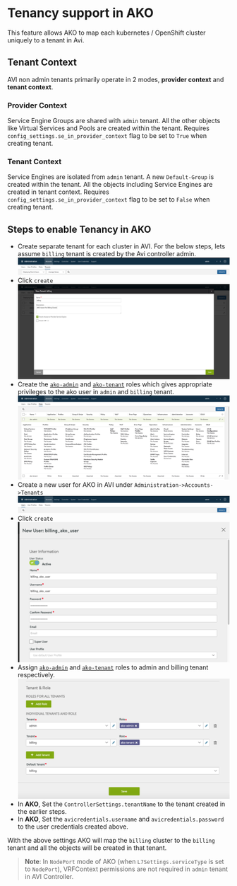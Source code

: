 # Tenancy support in AKO

This feature allows AKO to map each kubernetes / OpenShift cluster uniquely to a tenant in Avi. 

## Tenant Context

AVI non admin tenants primarily operate in 2 modes, **provider context** and **tenant context**.

### Provider Context

Service Engine Groups are shared with `admin` tenant. All the other objects like Virtual Services and Pools are created within the tenant. Requires `config_settings.se_in_provider_context` flag to be set to `True` when creating tenant. 

### Tenant Context

Service Engines are isolated from `admin` tenant. A new `Default-Group` is created within the tenant. All the objects including Service Engines are created in tenant context. Requires `config_settings.se_in_provider_context` flag to be set to `False` when creating tenant. 

## Steps to enable Tenancy in AKO

* Create separate tenant for each cluster in AVI. For the below steps, lets assume `billing` tenant is created by the Avi controller admin.
![Alt text](images/tenant_path.png?raw=true)
* Click `create`
![Alt text](images/new_tenant.png?raw=true)
* Create the [`ako-admin`](roles/ako-admin.json) and [`ako-tenant`](roles/ako-tenant.json) roles which gives appropriate privileges to the ako user in `admin` and `billing` tenant.
![Alt text](images/role_list.png?raw=true)
* Create a new user for AKO in AVI under `Administration->Accounts->Tenants`
![Alt text](images/user_path.png?raw=true)
* Click `create`
![Alt text](images/new_user.png?raw=true)
* Assign [`ako-admin`](roles/ako-admin.json) and [`ako-tenant`](roles/ako-tenant.json) roles to admin and billing tenant respectively.
![Alt text](images/new_user_role.png?raw=true)
* In **AKO**, Set the `ControllerSettings.tenantName` to the tenant created in the earlier steps.
* In **AKO**, Set the `avicredentials.username` and `avicredentials.password` to the user credentials created above.

With the above settings AKO will map the `billing` cluster to the `billing` tenant and all the objects will be created in that tenant.

> **Note**: In `NodePort` mode of AKO (when `L7Settings.serviceType` is set to `NodePort`), VRFContext permissions are not required in `admin` tenant in AVI Controller.
